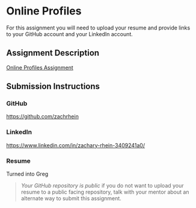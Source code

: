 # Online Profiles
For this assignment you will need to upload your resume and provide links to your GitHub account and your LinkedIn account.

## Assignment Description
[Online Profiles Assignment](https://education.launchcode.org/liftoff/modules/assignments/online-profiles)

## Submission Instructions
 
### GitHub
https://github.com/zachrhein
 
### LinkedIn
https://www.linkedin.com/in/zachary-rhein-3409241a0/

### Resume
Turned into Greg

> *Your GitHub repository is public* if you do not want to upload your resume to a public facing repository, talk with your mentor about an alternate way to submit this assignment.
